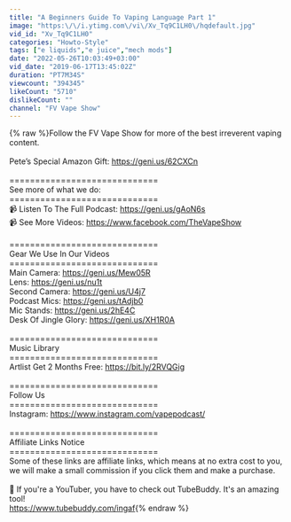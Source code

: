 ```yaml
---
title: "A Beginners Guide To Vaping Language Part 1"
image: "https:\/\/i.ytimg.com\/vi\/Xv_Tq9C1LH0\/hqdefault.jpg"
vid_id: "Xv_Tq9C1LH0"
categories: "Howto-Style"
tags: ["e liquids","e juice","mech mods"]
date: "2022-05-26T10:03:49+03:00"
vid_date: "2019-06-17T13:45:02Z"
duration: "PT7M34S"
viewcount: "394345"
likeCount: "5710"
dislikeCount: ""
channel: "FV Vape Show"
---
```

{% raw %}Follow the FV Vape Show for more of the best irreverent vaping content.<br /><br />Pete’s Special Amazon Gift: <a rel="nofollow" target="blank" href="https://geni.us/62CXCn">https://geni.us/62CXCn</a><br /><br />=============================<br />See more of what we do:<br />=============================<br />📹 Listen To The Full Podcast: <a rel="nofollow" target="blank" href="https://geni.us/gAoN6s">https://geni.us/gAoN6s</a><br />📹 See More Videos: <a rel="nofollow" target="blank" href="https://www.facebook.com/TheVapeShow">https://www.facebook.com/TheVapeShow</a><br /><br />=============================<br />Gear We Use In Our Videos<br />=============================<br />Main Camera: <a rel="nofollow" target="blank" href="https://geni.us/Mew05R">https://geni.us/Mew05R</a><br />Lens: <a rel="nofollow" target="blank" href="https://geni.us/nu1t">https://geni.us/nu1t</a><br />Second Camera: <a rel="nofollow" target="blank" href="https://geni.us/U4j7">https://geni.us/U4j7</a><br />Podcast Mics: <a rel="nofollow" target="blank" href="https://geni.us/tAdjb0">https://geni.us/tAdjb0</a><br />Mic Stands: <a rel="nofollow" target="blank" href="https://geni.us/2hE4C">https://geni.us/2hE4C</a><br />Desk Of Jingle Glory: <a rel="nofollow" target="blank" href="https://geni.us/XH1R0A">https://geni.us/XH1R0A</a><br /><br />=============================<br />Music Library<br />=============================<br />Artlist Get 2 Months Free: <a rel="nofollow" target="blank" href="https://bit.ly/2RVQGig">https://bit.ly/2RVQGig</a><br /><br />=============================<br />Follow Us<br />=============================<br />Instagram: <a rel="nofollow" target="blank" href="https://www.instagram.com/vapepodcast/">https://www.instagram.com/vapepodcast/</a><br /><br />=============================<br />Affiliate Links Notice<br />=============================<br />Some of these links are affiliate links, which means at no extra cost to you, we will make a small commission if you click them and make a purchase.<br /><br />🚩 If you're a YouTuber, you have to check out TubeBuddy. It's an amazing tool! <br /><a rel="nofollow" target="blank" href="https://www.tubebuddy.com/ingaf">https://www.tubebuddy.com/ingaf</a>{% endraw %}
